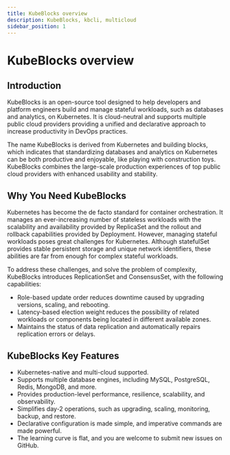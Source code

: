 ```yaml
---
title: KubeBlocks overview
description: KubeBlocks, kbcli, multicloud
sidebar_position: 1
---
```


# KubeBlocks overview

## Introduction
KubeBlocks is an open-source tool designed to help developers and platform engineers build and manage stateful workloads, such as databases and analytics, on Kubernetes. It is cloud-neutral and supports multiple public cloud providers providing a unified and declarative approach to increase productivity in DevOps practices.

The name KubeBlocks is derived from Kubernetes and building blocks, which indicates that standardizing databases and analytics on Kubernetes can be both productive and enjoyable, like playing with construction toys. KubeBlocks combines the large-scale production experiences of top public cloud providers with enhanced usability and stability.

## Why You Need KubeBlocks

Kubernetes has become the de facto standard for container orchestration. It manages an ever-increasing number of stateless workloads with the scalability and availability provided by ReplicaSet and the rollout and rollback capabilities provided by Deployment. However, managing stateful workloads poses great challenges for Kubernetes. Although statefulSet provides stable persistent storage and unique network identifiers, these abilities are far from enough for complex stateful workloads.

To address these challenges, and solve the problem of complexity, KubeBlocks introduces ReplicationSet and ConsensusSet, with the following capabilities:

- Role-based update order reduces downtime caused by upgrading versions, scaling, and rebooting.
- Latency-based election weight reduces the possibility of related workloads or components being located in different available zones.
- Maintains the status of data replication and automatically repairs replication errors or delays.

## KubeBlocks Key Features

- Kubernetes-native and multi-cloud supported.
- Supports multiple database engines, including MySQL, PostgreSQL, Redis, MongoDB, and more.
- Provides production-level performance, resilience, scalability, and observability.
- Simplifies day-2 operations, such as upgrading, scaling, monitoring, backup, and restore.
- Declarative configuration is made simple, and imperative commands are made powerful.
- The learning curve is flat, and you are welcome to submit new issues on GitHub.